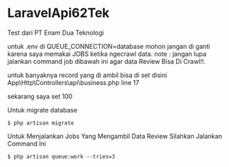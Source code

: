 # LaravelApi62Tek
Test dari PT Enam Dua Teknologi

untuk .env di QUEUE_CONNECTION=database mohon jangan di ganti karena saya memakai JOBS ketika ngecrawl data.
note : jangan lupa jalankan command job dibawah ini agar data Review Bisa Di Crawl!!.

untuk banyaknya record yang di ambil bisa di set disini
App\Http\Controllers\api\business.php
line 17

sekarang saya set 100

Untuk migrate database
```
$ php artisan migrate
```

Untuk Menjalankan Jobs Yang Mengambil Data Review Silahkan Jalankan Command Ini
```
$ php artisan queue:work --tries=3
```
